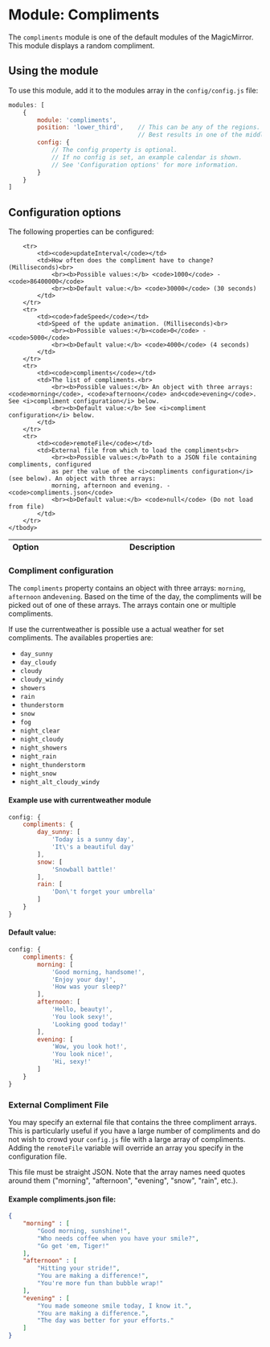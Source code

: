 # Module: Compliments
The `compliments` module is one of the default modules of the MagicMirror.
This module displays a random compliment.

## Using the module

To use this module, add it to the modules array in the `config/config.js` file:
````javascript
modules: [
	{
		module: 'compliments',
		position: 'lower_third',	// This can be any of the regions.
									// Best results in one of the middle regions like: lower_third
		config: {
			// The config property is optional.
			// If no config is set, an example calendar is shown.
			// See 'Configuration options' for more information.
		}
	}
]
````

## Configuration options

The following properties can be configured:


<table width="100%">
	<!-- why, markdown... -->
	<thead>
		<tr>
			<th>Option</th>
			<th width="100%">Description</th>
		</tr>
	<thead>
	<tbody>

		<tr>
			<td><code>updateInterval</code></td>
			<td>How often does the compliment have to change? (Milliseconds)<br>
				<br><b>Possible values:</b> <code>1000</code> - <code>86400000</code>
				<br><b>Default value:</b> <code>30000</code> (30 seconds)
			</td>
		</tr>
		<tr>
			<td><code>fadeSpeed</code></td>
			<td>Speed of the update animation. (Milliseconds)<br>
				<br><b>Possible values:</b><code>0</code> - <code>5000</code>
				<br><b>Default value:</b> <code>4000</code> (4 seconds)
			</td>
		</tr>
		<tr>
			<td><code>compliments</code></td>
			<td>The list of compliments.<br>
				<br><b>Possible values:</b> An object with three arrays: <code>morning</code>, <code>afternoon</code> and<code>evening</code>. See <i>compliment configuration</i> below.
				<br><b>Default value:</b> See <i>compliment configuration</i> below.
			</td>
		</tr>
		<tr>
			<td><code>remoteFile</code></td> 
			<td>External file from which to load the compliments<br>
				<br><b>Possible values:</b>Path to a JSON file containing compliments, configured
				as per the value of the <i>compliments configuration</i> (see below). An object with three arrays:
				morning, afternoon and evening. - <code>compliments.json</code>
				<br><b>Default value:</b> <code>null</code> (Do not load from file)
			</td>
		</tr>
	</tbody>
</table>

### Compliment configuration

The `compliments` property contains an object with three arrays: <code>morning</code>, <code>afternoon</code> and<code>evening</code>. Based on the time of the day, the compliments will be picked out of one of these arrays. The arrays contain one or multiple compliments.


If use the currentweather is possible use a actual weather for set compliments. The availables properties are:
* <code>day_sunny</code>
* <code>day_cloudy</code>
* <code>cloudy</code>
* <code>cloudy_windy</code>
* <code>showers</code>
* <code>rain</code>
* <code>thunderstorm</code>
* <code>snow</code>
* <code>fog</code>
* <code>night_clear</code>
* <code>night_cloudy</code>
* <code>night_showers</code>
* <code>night_rain</code>
* <code>night_thunderstorm</code>
* <code>night_snow</code>
* <code>night_alt_cloudy_windy</code>

#### Example use with currentweather module
````javascript
config: {
	compliments: {
		day_sunny: [
			'Today is a sunny day',
			'It\'s a beautiful day'
		],
		snow: [
			'Snowball battle!'
		],
		rain: [
			'Don\'t forget your umbrella'
		]
	}
}
````


#### Default value:
````javascript
config: {
	compliments: {
		morning: [
			'Good morning, handsome!',
			'Enjoy your day!',
			'How was your sleep?'
		],
		afternoon: [
			'Hello, beauty!',
			'You look sexy!',
			'Looking good today!'
		],
		evening: [
			'Wow, you look hot!',
			'You look nice!',
			'Hi, sexy!'
		]
	}
}
````

### External Compliment File
You may specify an external file that contains the three compliment arrays. This is particularly useful if you have a
large number of compliments and do not wish to crowd your `config.js` file with a large array of compliments.
Adding the `remoteFile` variable will override an array you specify in the configuration file. 

This file must be straight JSON. Note that the array names need quotes
around them ("morning", "afternoon", "evening", "snow", "rain", etc.).
#### Example compliments.json file:
````json
{
    "morning" : [
        "Good morning, sunshine!",
        "Who needs coffee when you have your smile?",
        "Go get 'em, Tiger!"
    ],
    "afternoon" : [
        "Hitting your stride!",
        "You are making a difference!",
        "You're more fun than bubble wrap!"
    ],
    "evening" : [
        "You made someone smile today, I know it.",
        "You are making a difference.",
        "The day was better for your efforts."
    ]
}
````

